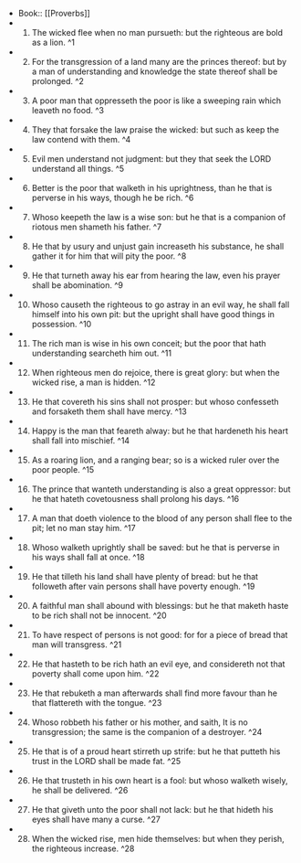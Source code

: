 - Book:: [[Proverbs]]
- 1. The wicked flee when no man pursueth: but the righteous are bold as a lion. ^1
- 2. For the transgression of a land many are the princes thereof: but by a man of understanding and knowledge the state thereof shall be prolonged. ^2
- 3. A poor man that oppresseth the poor is like a sweeping rain which leaveth no food. ^3
- 4. They that forsake the law praise the wicked: but such as keep the law contend with them. ^4
- 5. Evil men understand not judgment: but they that seek the LORD understand all things. ^5
- 6. Better is the poor that walketh in his uprightness, than he that is perverse in his ways, though he be rich. ^6
- 7. Whoso keepeth the law is a wise son: but he that is a companion of riotous men shameth his father. ^7
- 8. He that by usury and unjust gain increaseth his substance, he shall gather it for him that will pity the poor. ^8
- 9. He that turneth away his ear from hearing the law, even his prayer shall be abomination. ^9
- 10. Whoso causeth the righteous to go astray in an evil way, he shall fall himself into his own pit: but the upright shall have good things in possession. ^10
- 11. The rich man is wise in his own conceit; but the poor that hath understanding searcheth him out. ^11
- 12. When righteous men do rejoice, there is great glory: but when the wicked rise, a man is hidden. ^12
- 13. He that covereth his sins shall not prosper: but whoso confesseth and forsaketh them shall have mercy. ^13
- 14. Happy is the man that feareth alway: but he that hardeneth his heart shall fall into mischief. ^14
- 15. As a roaring lion, and a ranging bear; so is a wicked ruler over the poor people. ^15
- 16. The prince that wanteth understanding is also a great oppressor: but he that hateth covetousness shall prolong his days. ^16
- 17. A man that doeth violence to the blood of any person shall flee to the pit; let no man stay him. ^17
- 18. Whoso walketh uprightly shall be saved: but he that is perverse in his ways shall fall at once. ^18
- 19. He that tilleth his land shall have plenty of bread: but he that followeth after vain persons shall have poverty enough. ^19
- 20. A faithful man shall abound with blessings: but he that maketh haste to be rich shall not be innocent. ^20
- 21. To have respect of persons is not good: for for a piece of bread that man will transgress. ^21
- 22. He that hasteth to be rich hath an evil eye, and considereth not that poverty shall come upon him. ^22
- 23. He that rebuketh a man afterwards shall find more favour than he that flattereth with the tongue. ^23
- 24. Whoso robbeth his father or his mother, and saith, It is no transgression; the same is the companion of a destroyer. ^24
- 25. He that is of a proud heart stirreth up strife: but he that putteth his trust in the LORD shall be made fat. ^25
- 26. He that trusteth in his own heart is a fool: but whoso walketh wisely, he shall be delivered. ^26
- 27. He that giveth unto the poor shall not lack: but he that hideth his eyes shall have many a curse. ^27
- 28. When the wicked rise, men hide themselves: but when they perish, the righteous increase. ^28
